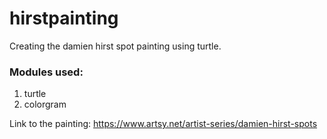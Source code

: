 # hirstpainting

Creating the damien hirst spot painting using turtle.

### Modules used:
1. turtle
2. colorgram


Link to the painting: https://www.artsy.net/artist-series/damien-hirst-spots

